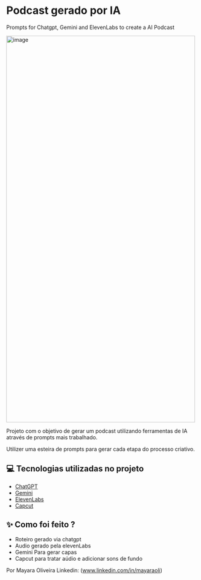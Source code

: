 # Podcast gerado por IA
Prompts for Chatgpt, Gemini and ElevenLabs to create a AI Podcast

<img width="500" height="1024" alt="image" src="https://github.com/user-attachments/assets/2bea95e3-a672-4ecd-b686-45bc8521ad3b"
 />

Projeto com o objetivo de gerar um podcast utilizando ferramentas de IA através de prompts mais trabalhado.

Utilizer uma esteira de prompts para gerar cada etapa do processo criativo.

## 💻 Tecnologias utilizadas no projeto

- [ChatGPT](https://chat.openai.com/) 
- [Gemini](https://gemini.google.com/)
- [ElevenLabs](https://beta.elevenlabs.io/)
- [Capcut](https://www.capcut.com/pt-br/)

## ✨ Como foi feito ?

- Roteiro gerado via chatgpt
- Audio gerado pela elevenLabs
- Gemini Para gerar capas
- Capcut para tratar aúdio e adicionar sons de fundo



 Por Mayara Oliveira
 Linkedin: (www.linkedin.com/in/mayaraoli)

